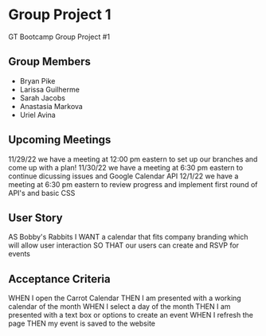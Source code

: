 # Group Project 1
GT Bootcamp Group Project #1

## Group Members
<ul>
  <li>Bryan Pike</li>
  <li>Larissa Guilherme</li>
  <li>Sarah Jacobs</li>
  <li>Anastasia Markova</li>
  <li>Uriel Avina</li>
</ul>

## Upcoming Meetings
11/29/22 we have a meeting at 12:00 pm eastern to set up our branches and come up with a plan!
11/30/22 we have a meeting at 6:30 pm eastern to continue dicussing issues and Google Calendar API
12/1/22 we have a meeting at 6:30 pm eastern to review progress and implement first round of API's and basic CSS

## User Story

AS Bobby's Rabbits
I WANT a calendar that fits company branding which will allow user interaction
SO THAT our users can create and RSVP for events


## Acceptance Criteria
WHEN I open the Carrot Calendar
THEN I am presented with a working calendar of the month
WHEN I select a day of the month
THEN I am presented with a text box or options to create an event
WHEN I refresh the page
THEN my event is saved to the website
